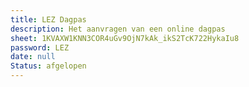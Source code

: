 ```yaml
---
title: LEZ Dagpas
description: Het aanvragen van een online dagpas
sheet: 1KVAXW1KNN3COR4uGv9OjN7kAk_ikS2TcK722HykaIu8
password: LEZ
date: null
Status: afgelopen
---
```

